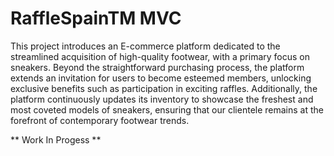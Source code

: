 # RaffleSpainTM MVC

This project introduces an E-commerce platform dedicated to the streamlined acquisition of high-quality footwear, with a primary focus on sneakers. Beyond the straightforward purchasing process, the platform extends an invitation for users to become esteemed members, unlocking exclusive benefits such as participation in exciting raffles. Additionally, the platform continuously updates its inventory to showcase the freshest and most coveted models of sneakers, ensuring that our clientele remains at the forefront of contemporary footwear trends.

** Work In Progess ** 
